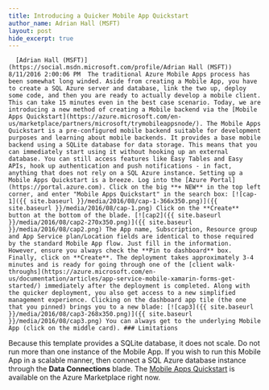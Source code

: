 ```yaml
---
title: Introducing a Quicker Mobile App Quickstart
author_name: Adrian Hall (MSFT)
layout: post
hide_excerpt: true
---
```

      [Adrian Hall (MSFT)](https://social.msdn.microsoft.com/profile/Adrian Hall (MSFT))  8/11/2016 2:00:06 PM  The traditional Azure Mobile Apps process has been somewhat long winded. Aside from creating a Mobile App, you have to create a SQL Azure server and database, link the two up, deploy some code, and then you are ready to actually develop a mobile client. This can take 15 minutes even in the best case scenario. Today, we are introducing a new method of creating a Mobile backend via the [Mobile Apps Quickstart](https://azure.microsoft.com/en-us/marketplace/partners/microsoft/trymobileappsnode/). The Mobile Apps Quickstart is a pre-configured mobile backend suitable for development purposes and learning about mobile backends. It provides a base mobile backend using a SQLite database for data storage. This means that you can immediately start using it without hooking up an external database. You can still access features like Easy Tables and Easy APIs, hook up authentication and push notifications - in fact, anything that does not rely on a SQL Azure instance. Setting up a Mobile Apps Quickstart is a breeze. Log into the [Azure Portal](https://portal.azure.com). Click on the big **+ NEW** in the top left corner, and enter "Mobile Apps Quickstart" in the search box: [![cap-1]({{ site.baseurl }}/media/2016/08/cap-1-366x350.png)]({{ site.baseurl }}/media/2016/08/cap-1.png) Click on the **Create** button at the bottom of the blade. [![cap2]({{ site.baseurl }}/media/2016/08/cap2-270x350.png)]({{ site.baseurl }}/media/2016/08/cap2.png) The App name, Subscription, Resource group and App Service plan/Location fields are identical to those required by the standard Mobile App flow. Just fill in the information. However, ensure you always check the **Pin to dashboard** box. Finally, click on **Create**. The deployment takes approximately 3-4 minutes and is ready for going through one of the [client walk-throughs](https://azure.microsoft.com/en-us/documentation/articles/app-service-mobile-xamarin-forms-get-started/) immediately after the deployment is completed. Along with the quicker deployment, you also get access to a new simplified management experience. Clicking on the dashboard app tile (the one that you pinned) brings you to a new blade: [![cap3]({{ site.baseurl }}/media/2016/08/cap3-268x350.png)]({{ site.baseurl }}/media/2016/08/cap3.png) You can always get to the underlying Mobile App (click on the middle card). ### Limitations

 Because this template provides a SQLite database, it does not scale. Do not run more than one instance of the Mobile App. If you wish to run this Mobile App in a scalable manner, then connect a SQL Azure database instance through the **Data Connections** blade. The [Mobile Apps Quickstart](https://azure.microsoft.com/en-us/marketplace/partners/microsoft/trymobileappsnode/) is available on the Azure Marketplace right now.     